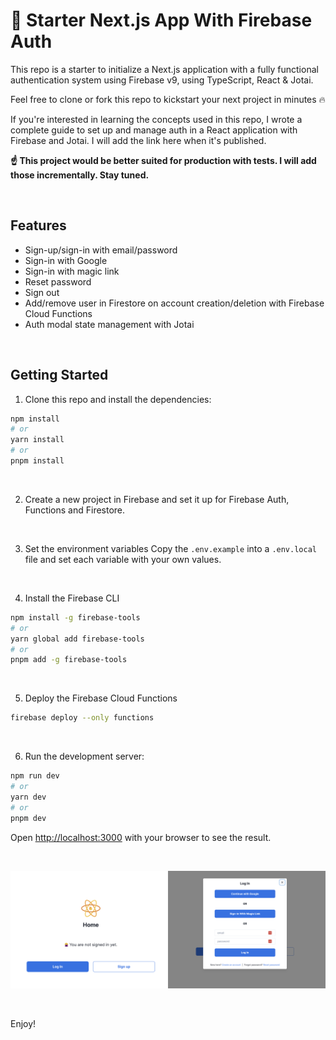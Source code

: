 # 🚀 Starter Next.js App With Firebase Auth

This repo is a starter to initialize a Next.js application with a fully functional authentication system using Firebase v9, using TypeScript, React & Jotai.

Feel free to clone or fork this repo to kickstart your next project in minutes 🔥

If you're interested in learning the concepts used in this repo, I wrote a complete guide to set up and manage auth in a React application with Firebase and Jotai. I will add the link here when it's published.

**☝️ This project would be better suited for production with tests. I will add those incrementally. Stay tuned.**

<br />

## Features
- Sign-up/sign-in with email/password
- Sign-in with Google
- Sign-in with magic link
- Reset password
- Sign out
- Add/remove user in Firestore on account creation/deletion with Firebase Cloud Functions
- Auth modal state management with Jotai

<br />

## Getting Started

1. Clone this repo and install the dependencies:
```bash
npm install
# or
yarn install
# or
pnpm install
```

<br />

2. Create a new project in Firebase and set it up for Firebase Auth, Functions and Firestore.

<br />

3. Set the environment variables
Copy the `.env.example` into a `.env.local` file and set each variable with your own values.

<br />

4. Install the Firebase CLI
```bash
npm install -g firebase-tools
# or
yarn global add firebase-tools
# or
pnpm add -g firebase-tools
```

<br />

5. Deploy the Firebase Cloud Functions
```bash
firebase deploy --only functions
```

<br />

6. Run the development server:

```bash
npm run dev
# or
yarn dev
# or
pnpm dev
```

Open [http://localhost:3000](http://localhost:3000) with your browser to see the result.

<br/>

![Preview of the home page and modal in sign-in view](./public/images/preview.png "Preview of the home page and modal in sign-in view.")

<br/>

Enjoy!